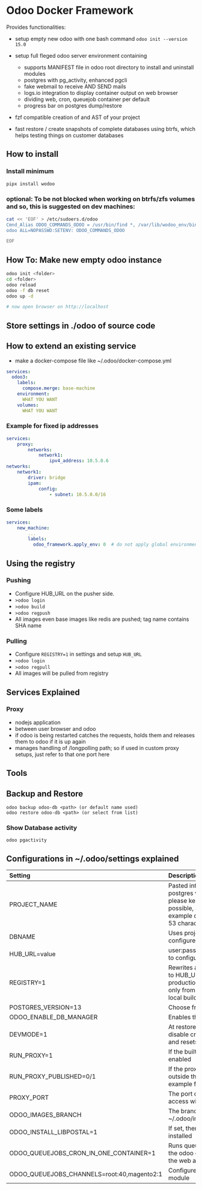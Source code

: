 # Odoo Docker Framework

Provides functionalities:

- setup empty new odoo with one bash command `odoo init --version 15.0`

- setup full fleged odoo server environment containing
  - supports MANIFEST file in odoo root directory to install and uninstall modules
  - postgres with pg_activity, enhanced pgcli
  - fake webmail to receive AND SEND mails
  - logs.io integration to display container output on web browser
  - dividing web, cron, queuejob container per default
  - progress bar on postgres dump/restore

- fzf compatible creation of and AST of your project

- fast restore / create snapshots of complete databases using btrfs, which helps testing things on customer databases

## How to install

### Install minimum

```bash
pipx install wodoo
```


### optional: To be not blocked when working on btrfs/zfs volumes and so, this is suggested on dev machines:


```bash
cat << 'EOF' > /etc/sudoers.d/odoo
Cmnd_Alias ODOO_COMMANDS_ODOO = /usr/bin/find *, /var/lib/wodoo_env/bin/odoo *, /usr/bin/btrfs subvolume *, /usr/bin/mkdir *, /usr/bin/mv *, /usr/bin/rsync *, /usr/bin/rm *,  /usr/bin/du *, /usr/local/bin/odoo *, /usr/bin/btrfs subvol show *, /usr/sbin/gosu *
odoo ALL=NOPASSWD:SETENV: ODOO_COMMANDS_ODOO

EOF
```

## How To: Make new empty odoo instance

```bash
odoo init <folder>
cd <folder>
odoo reload
odoo -f db reset
odoo up -d

# now open browser on http://localhost
```

## Store settings in ./odoo of source code


## How to extend an existing service

- make a docker-compose file like ~/.odoo/docker-compose.yml

```yml
services:
  odoo3:
    labels:
      compose.merge: base-machine
    environment:
      WHAT YOU WANT
    volumes:
      WHAT YOU WANT

```

### Example for fixed ip addresses

```yml
services:
    proxy:
        networks:
            network1:
                ipv4_address: 10.5.0.6
networks:
    network1:
        driver: bridge
        ipam:
            config:
                - subnet: 10.5.0.0/16
```

### Some labels

```yml
services:
    new_machine:
        ...
        labels:
          odoo_framework.apply_env: 0  # do not apply global environment from settings here

```

## Using the registry

### Pushing

* Configure HUB_URL on the pusher side.
* `>odoo login`
* `>odoo build`
* `>odoo regpush`
* All images even base images like redis are pushed; tag name contains SHA name

### Pulling

* Configure `REGISTRY=1` in settings and setup `HUB_URL`
* `>odoo login`
* `>odoo regpull`
* All images will be pulled from registry

## Services Explained

### Proxy

* nodejs application
* between user browser and odoo
* if odoo is being restarted catches the requests, holds them and releases them to odoo if it is up again
* manages handling of /longpolling path; so if used in custom proxy setups, just refer to that one port here


## Tools

## Backup and Restore

```
odoo backup odoo-db <path> (or default name used)
odoo restore odoo-db <path> (or select from list)
```

### Show Database activity

```
odoo pgactivity
```


## Configurations in ~/.odoo/settings explained

| Setting      | Description|
| :---        |    :----   |
| PROJECT_NAME| Pasted into container names, postgres volumes and so on; please keep it as short as possible, as there are limits example docker containername 53 characters at time of writing|
| DBNAME | Uses projectname or a configured one|
| HUB_URL=value| user:password@host:port/paths.. to configure|
| REGISTRY=1      | Rewrites all build and images urls to HUB_URL. Should be used on production systems to force pull only from registry and block any local buildings.|
| POSTGRES_VERSION=13| Choose from 11, 12, 13, 14|
| ODOO_ENABLE_DB_MANAGER| Enables the odoo db manager|
| DEVMODE=1 | At restore runs safety scripts to disable cronjobs and mailserver and resets passwords|
| RUN_PROXY=1| If the built-in nodejs proxy is enabled |
| RUN_PROXY_PUBLISHED=0/1| If the proxy is reachable from outside the docker network example from 127.0.0.1:8069|
| PROXY_PORT| The port on which you can access with plain http the odoo|
| ODOO_IMAGES_BRANCH| The branch used for ~/.odoo/images|
| ODOO_INSTALL_LIBPOSTAL=1| If set, then the libpostal lib is installed|
| ODOO_QUEUEJOBS_CRON_IN_ONE_CONTAINER=1 | Runs queuejobs and cronjob in the odoo container where also the web application resides|
| ODOO_QUEUEJOBS_CHANNELS=root:40,magento2:1 | Configures queues for queuejob module |